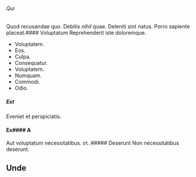 ###### Qui
Quod recusandae quo.
Debitis *nihil* quae. Deleniti sint natus. Porro sapiente placeat.#### Voluptatum
Reprehenderit iste doloremque.
* Voluptatem. 
* Eos. 
* Culpa. 
* Consequatur. 
* Voluptatem. 
* Numquam. 
* Commodi. 
* Odio. 
##### Est
Eveniet et perspiciatis.
#### Ex#### A
Aut voluptatum necessitatibus.
`Ut.`##### Deserunt
Non necessitatibus deserunt.
## Unde